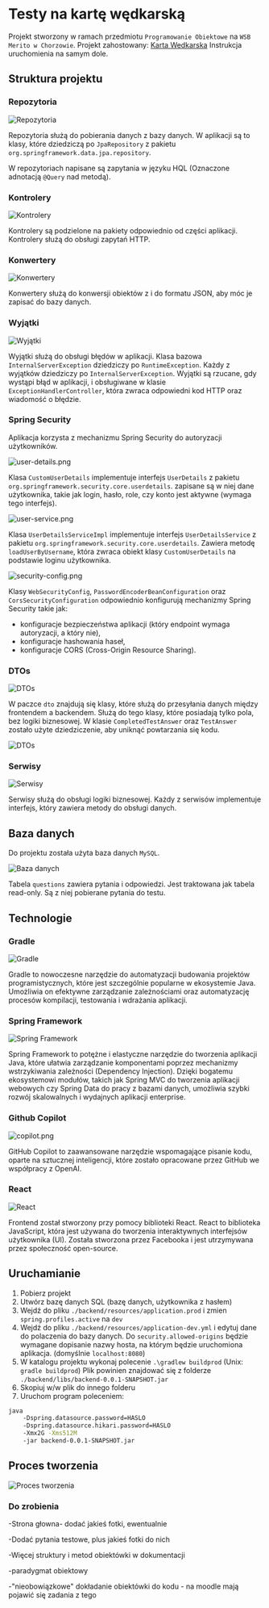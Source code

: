 # Testy na kartę wędkarską

Projekt stworzony w ramach przedmiotu `Programowanie Obiektowe` na `WSB Merito w Chorzowie`.
Projekt zahostowany: [Karta Wedkarska](https://karta-wedkarska.pantruskawka045.me/)
Instrukcja uruchomienia na samym dole.

## Struktura projektu

### Repozytoria

![Repozytoria](./readme/repositories.png)

Repozytoria służą do pobierania danych z bazy danych.
W aplikacji są to klasy, które dziedziczą po `JpaRepository` z pakietu `org.springframework.data.jpa.repository`.

W repozytoriach napisane są zapytania w języku HQL (Oznaczone adnotacją `@Query` nad metodą).

### Kontrolery 

![Kontrolery](./readme/controllers.png)

Kontrolery są podzielone na pakiety odpowiednio od części aplikacji.
Kontrolery służą do obsługi zapytań HTTP.


### Konwertery

![Konwertery](./readme/converters.png)

Konwertery służą do konwersji obiektów z i do formatu JSON, aby móc je zapisać do bazy danych.

### Wyjątki

![Wyjątki](./readme/exceptions.png)

Wyjątki służą do obsługi błędów w aplikacji.
Klasa bazowa `InternalServerException` dziedziczy po `RuntimeException`.
Każdy z wyjątków dziedziczy po `InternalServerException`.
Wyjątki są rzucane, gdy wystąpi błąd w aplikacji, i obsługiwane w klasie `ExceptionHandlerController`,
która zwraca odpowiedni kod HTTP oraz wiadomość o błędzie.

### Spring Security

Aplikacja korzysta z mechanizmu Spring Security do autoryzacji użytkowników.

![user-details.png](readme/user-details.png)

Klasa `CustomUserDetails` implementuje interfejs `UserDetails` z
pakietu `org.springframework.security.core.userdetails`.
zapisane są w niej dane użytkownika, takie jak login, hasło, role, czy konto jest aktywne (wymaga tego interfejs).

![user-service.png](./readme/user-service.png)

Klasa `UserDetailsServiceImpl` implementuje interfejs `UserDetailsService` z
pakietu `org.springframework.security.core.userdetails`.
Zawiera metodę `loadUserByUsername`, która zwraca obiekt klasy `CustomUserDetails` na podstawie loginu użytkownika.

![security-config.png](./readme/spring-security-config.png)

Klasy `WebSecurityConfig`, `PasswordEncoderBeanConfiguration` oraz `CorsSecurityConfiguration` odpowiednio konfigurują
mechanizmy Spring Security takie jak:

- konfiguracje bezpieczeństwa aplikacji (który endpoint wymaga autoryzacji, a który nie),
- konfiguracje hashowania haseł,
- konfiguracje CORS (Cross-Origin Resource Sharing).

### DTOs

![DTOs](./readme/dtos.png)

W paczce `dto` znajdują się klasy, które służą do przesyłania danych między frontendem a backendem.
Służą do tego klasy, które posiadają tylko pola, bez logiki biznesowej.
W klasie `CompletedTestAnswer` oraz `TestAnswer` zostało użyte dziedziczenie, aby uniknąć powtarzania się kodu.

![DTOs](./readme/inheritance.png)

### Serwisy

![Serwisy](./readme/services.png)

Serwisy służą do obsługi logiki biznesowej.
Każdy z serwisów implementuje interfejs, który zawiera metody do obsługi danych.

## Baza danych

Do projektu została użyta baza danych `MySQL`.

![Baza danych](./readme/database.png)

Tabela `questions` zawiera pytania i odpowiedzi. Jest traktowana jak tabela read-only.
Są z niej pobierane pytania do testu.

## Technologie

### Gradle

![Gradle](./readme/gradle.png)

Gradle to nowoczesne narzędzie do automatyzacji budowania projektów programistycznych, które jest szczególnie popularne
w ekosystemie Java. Umożliwia on efektywne zarządzanie zależnościami oraz automatyzację procesów kompilacji, testowania
i wdrażania aplikacji.

### Spring Framework

![Spring Framework](./readme/spring.png)

Spring Framework to potężne i elastyczne narzędzie do tworzenia aplikacji Java, które ułatwia zarządzanie komponentami
poprzez mechanizmy wstrzykiwania zależności (Dependency Injection). Dzięki bogatemu ekosystemowi modułów, takich jak
Spring MVC do tworzenia aplikacji webowych czy Spring Data do pracy z bazami danych, umożliwia szybki rozwój
skalowalnych i wydajnych aplikacji enterprise.

### Github Copilot

![copilot.png](./readme/copilot.png)

GitHub Copilot to zaawansowane narzędzie wspomagające pisanie kodu, oparte na sztucznej inteligencji, które zostało
opracowane przez GitHub we współpracy z OpenAI.

### React

![React](./readme/react.png)

Frontend został stworzony przy pomocy biblioteki React.
React to biblioteka JavaScript, która jest używana do tworzenia interaktywnych interfejsów użytkownika (UI).
Została stworzona przez Facebooka i jest utrzymywana przez społeczność open-source.

## Uruchamianie
1. Pobierz projekt
2. Utwórz bazę danych SQL (bazę danych, użytkownika z hasłem)
3. Wejdź do pliku `./backend/resources/application.prod` i zmien `spring.profiles.active` na `dev` 
4. Wejdź do pliku `./backend/resources/application-dev.yml` i edytuj dane do polaczenia do bazy danych. Do `security.allowed-origins` będzie wymagane dopisanie nazwy hosta, na którym będzie uruchomiona aplikacja. (domyślnie `localhost:8080`)
5. W katalogu projektu wykonaj polecenie `.\gradlew buildprod` (Unix: `gradle buildprod`) Plik powinien znajdować się z folderze `./backend/libs/backend-0.0.1-SNAPSHOT.jar`
6. Skopiuj w/w plik do innego folderu
7. Uruchom program poleceniem:
```sh
java
    -Dspring.datasource.password=HASLO
    -Dspring.datasource.hikari.password=HASLO
    -Xmx2G -Xms512M
    -jar backend-0.0.1-SNAPSHOT.jar 
```

## Proces tworzenia

![Proces tworzenia](./readme/proces-tworzenia.png)

### Do zrobienia

-Strona głowna- dodać jakieś fotki, ewentualnie 

-Dodać pytania testowe, plus jakieś fotki do nich

-Więcej struktury i metod obiektówki w dokumentacji 

-paradygmat obiektowy

-"nieobowiązkowe" dokładanie obiektówki do kodu - na moodle mają pojawić się zadania z tego
